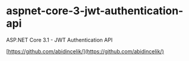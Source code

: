 # aspnet-core-3-jwt-authentication-api

ASP.NET Core 3.1 - JWT Authentication API

[https://github.com/abidincelik/](https://github.com/abidincelik/)
